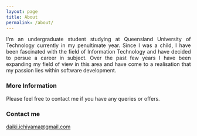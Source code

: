 ```yaml
---
layout: page
title: About
permalink: /about/
---
```



<div style="text-align: justify">
I'm an undergraduate student studying at Queensland University of Technology currently in my penultimate year.
Since I was a child, I have been fascinated with the field of Information Technology and have decided to persue a career in
subject. Over the past few years I have been expanding my field of view in this area and have come to a realisation that 
my passion lies within software development.
</div>



### More Information

Please feel free to contact me if you have any queries or offers.

### Contact me
[daiki.ichiyama@gmail.com](mailto:daiki.ichiyama@gmail.com)